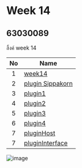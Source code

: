 # Week 14

## 63030089

ลิ้งค์  week 14

| No | Name |
|:-:|-----|
|1|[week14](https://github.com/SippakornLangwong/WEEK-14)
|2|[plugin Sippakorn](https://github.com/SippakornLangwong/Week-14-63030089)
|3|[plugin1](https://github.com/SippakornLangwong/plugin1)|
|4|[plugin2](https://github.com/SippakornLangwong/plugin2)|
|5|[plugin3](https://github.com/SippakornLangwong/plugin3)|
|6|[plugin4](https://github.com/SippakornLangwong/plugin4)|
|7|[pluginHost](https://github.com/SippakornLangwong/pluginHost)|
|7|[pluginInterface](https://github.com/SippakornLangwong/pluginInterface)|
![image](https://user-images.githubusercontent.com/92081957/145080666-ef4a4da3-2002-46b2-ad09-bb9206ab667d.png)
